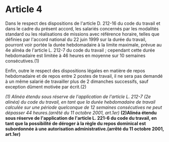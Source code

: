 # Article 4

Dans le respect des dispositions de l'article D. 212-16 du code du travail et dans le cadre du présent accord, les salariés concernés par les modalités standard ou les réalisations de missions avec référence horaire, telles que définies par l'accord national du 22 juin 1999 sur la durée du travail, pourront voir portée la durée hebdomadaire à la limite maximale, prévue au 4e alinéa de l'article L. 212-7 du code du travail ; cependant cette durée hebdomadaire est limitée à 46 heures en moyenne sur 10 semaines consécutives.(1)

Enfin, outre le respect des dispositions légales en matière de repos hebdomadaire et de repos entre 2 postes de travail, il ne sera pas demandé à un même salarié de travailler plus de 2 dimanches successifs, sauf exception dûment motivée par écrit.(2)

*(1) Alinéa étendu sous réserve de l'application de l'article L. 212-7 (2e alinéa) du code du travail, en tant que la durée hebdomadaire de travail calculée sur une période quelconque de 12 semaines consécutives ne peut dépasser 44 heures.(arrêté du 11 octobre 2001, art.1er)* **(2)Alinéa étendu sous réserve de l'application de l'article L. 221-6 du code du travail, en tant que la possibilité de déroger à la règle du repos dominical est subordonnée à une autorisation administrative.(arrêté du 11 octobre 2001, art.1er)**